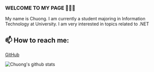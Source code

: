 ### WELCOME TO MY PAGE 👋👋👋
My name is Chuong. I am currently a student majoring in Information Technology at University. I am very interested in topics related to .NET<br>
## 📫 How to reach me: 

[GitHub](https://github.com/jin3107/) 

![Chuong's github stats](https://github-readme-stats.vercel.app/api?username=jin3107&show_icons=true&theme=tokyonight&hide=contribs,prs,issues)

<!--table class="mb-2">
<a href="https://github.com/jin3107/<Name-Repository>/">
  <img align="center" src="https://github-readme-stats.vercel.app/api/pin/?username=jin3107&repo=<Name-Repository>&theme=cobalt" />
</a>
